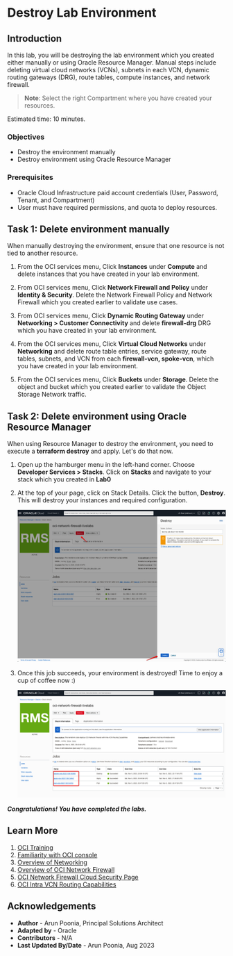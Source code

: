# Destroy Lab Environment

## Introduction

In this lab, you will be destroying the lab environment which you created either manually or using Oracle Resource Manager. Manual steps include deleting virtual cloud networks (VCNs), subnets in each VCN, dynamic routing gateways (DRG), route tables, compute instances, and network firewall.

> **Note**: Select the right Compartment where you have created your resources. 

Estimated time: 10 minutes.

### Objectives

   - Destroy the environment manually
   - Destroy environment using Oracle Resource Manager

### Prerequisites

- Oracle Cloud Infrastructure paid account credentials (User, Password, Tenant, and Compartment)
- User must have required permissions, and quota to deploy resources.

## Task 1: Delete environment manually

When manually destroying the environment, ensure that one resource is not tied to another resource.

1. From the OCI services menu, Click **Instances** under **Compute** and delete instances that you have created in your lab environment. 

2. From OCI services menu, Click **Network Firewall and Policy** under **Identity & Security**. Delete the Network Firewall Policy and Network Firewall which you created earlier to validate use cases. 

3. From OCI services menu, Click **Dynamic Routing Gateway** under **Networking > Customer Connectivity** and delete **firewall-drg** DRG which you have created in your lab environment. 

4. From the OCI services menu, Click **Virtual Cloud Networks** under **Networking** and delete route table entries, service gateway, route tables, subnets, and VCN from each **firewall-vcn, spoke-vcn**,  which you have created in your lab environment. 

5. From the OCI services menu, Click **Buckets** under **Storage**. Delete the object and bucket which you created earlier to validate the Object Storage Network traffic.

## Task 2: Delete environment using Oracle Resource Manager

When using Resource Manager to destroy the environment, you need to execute a **terraform destroy** and apply. Let's do that now.

1. Open up the hamburger menu in the left-hand corner.  Choose **Developer Services > Stacks**. Click on **Stacks** and navigate to your stack which you created in **Lab0**

2. At the top of your page, click on Stack Details. Click the button, **Destroy**. This will destroy your instances and required configuration.

    ![Destroy Environment using Terraform](./images/terraform-destroy.png " ")

3. Once this job succeeds, your environment is destroyed! Time to enjoy a cup of coffee now :) 

    ![Terraform Destroy Successful Window](./images/terraform-destroy-success.png " ")

***Congratulations! You have completed the labs.***

## Learn More

1. [OCI Training](https://www.oracle.com/cloud/iaas/training/)
2. [Familiarity with OCI console](https://docs.us-phoenix-1.oraclecloud.com/Content/GSG/Concepts/console.htm)
3. [Overview of Networking](https://docs.us-phoenix-1.oraclecloud.com/Content/Network/Concepts/overview.htm)
4. [Overview of OCI Network Firewall](https://docs.oracle.com/en-us/iaas/Content/network-firewall/overview.htm)
5. [OCI Network Firewall Cloud Security Page](https://www.oracle.com/security/cloud-security/network-firewall/)
6. [OCI Intra VCN Routing Capabilities](https://docs.oracle.com/en-us/iaas/Content/Network/Tasks/managingroutetables.htm)

## Acknowledgements

- **Author** - Arun Poonia, Principal Solutions Architect
- **Adapted by** - Oracle
- **Contributors** - N/A
- **Last Updated By/Date** - Arun Poonia, Aug 2023